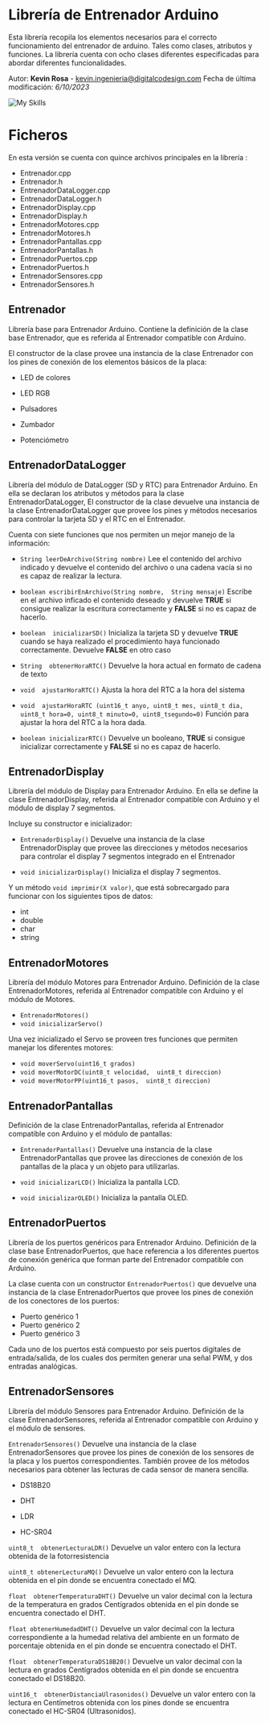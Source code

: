 # Librería de Entrenador Arduino

Esta librería recopila los elementos necesarios para el correcto funcionamiento del entrenador de arduino. Tales como clases, atributos y funciones. La librería cuenta con ocho clases diferentes especificadas para abordar diferentes funcionalidades.   

Autor: **Kevin Rosa** - kevin.ingenieria@digitalcodesign.com
Fecha de última modificación: *6/10/2023*

![My Skills](https://skills.thijs.gg/icons?i=c,cpp,github&theme=light)

# Ficheros

En esta versión se cuenta con quince archivos principales en la librería : 
- Entrenador.cpp
- Entrenador.h
- EntrenadorDataLogger.cpp
- EntrenadorDataLogger.h
- EntrenadorDisplay.cpp
- EntrenadorDisplay.h
- EntrenadorMotores.cpp
- EntrenadorMotores.h
- EntrenadorPantallas.cpp
- EntrenadorPantallas.h
- EntrenadorPuertos.cpp
- EntrenadorPuertos.h
- EntrenadorSensores.cpp
- EntrenadorSensores.h

## Entrenador

Librería base para Entrenador Arduino. Contiene la definición de la clase base Entrenador, que es referida al Entrenador compatible con Arduino.

El constructor de la clase provee una instancia de la clase Entrenador con los pines de conexión de los elementos básicos de la placa:
* LED de colores

* LED RGB

* Pulsadores

*  Zumbador

*  Potenciómetro

## EntrenadorDataLogger

Librería del módulo de DataLogger (SD y RTC) para Entrenador Arduino. En ella se declaran los atributos y métodos para la clase EntrenadorDataLogger,
El constructor de la clase devuelve una instancia de la clase EntrenadorDataLogger que provee los pines y métodos necesarios para controlar la tarjeta SD y el RTC en el Entrenador.

Cuenta con siete funciones que nos permiten un mejor manejo de la información:

* `` String leerDeArchivo(String nombre) ``
Lee el contenido del archivo indicado y devuelve el contenido del archivo o una cadena vacía si no es capaz de realizar la lectura.

* `` boolean escribirEnArchivo(String nombre,  String mensaje) ``
Escribe en el archivo inficado el contenido deseado y devuelve **TRUE** si consigue realizar la escritura correctamente y **FALSE** si no es capaz de hacerlo.

* `` boolean  inicializarSD() ``
Inicializa la tarjeta SD y devuelve **TRUE** cuando se haya realizado el procedimiento haya funcionado correctamente. Devuelve **FALSE** en otro caso  

* `` String  obtenerHoraRTC() ``
Devuelve la hora actual en formato de cadena de texto

* `` void  ajustarHoraRTC() ``
Ajusta la hora del RTC a la hora del sistema

* `` void  ajustarHoraRTC (uint16_t anyo, uint8_t mes, uint8_t dia, uint8_t hora=0, uint8_t minuto=0, uint8_tsegundo=0) ``
Función para ajustar la hora del RTC a la hora dada.

* `` boolean inicializarRTC() ``
Devuelve un booleano, **TRUE** si consigue inicializar correctamente y **FALSE** si no es capaz de hacerlo.
 

## EntrenadorDisplay

Librería del módulo de Display para Entrenador Arduino. En ella se define la clase EntrenadorDisplay, referida al Entrenador compatible con Arduino y el módulo de display 7 segmentos.

Incluye su constructor e inicializador:

* `` EntrenadorDisplay() ``
Devuelve una instancia de la clase EntrenadorDisplay que provee las direcciones y métodos necesarios para controlar el display 7 segmentos integrado en el Entrenador

* `` void inicializarDisplay() ``
Inicializa el display 7 segmentos.

Y un método `` void imprimir(X valor) ``, que está sobrecargado para funcionar con los siguientes tipos de datos:
* int
* double
* char
* string



## EntrenadorMotores

Librería del módulo Motores para Entrenador Arduino. Definición de la clase EntrenadorMotores, referida al Entrenador compatible con Arduino y el módulo de Motores.
* `` EntrenadorMotores() ``
* `` void inicializarServo() ``

Una vez inicializado el Servo se proveen tres funciones que permiten manejar los diferentes motores:
* `` void moverServo(uint16_t grados) ``
* `` void moverMotorDC(uint8_t velocidad,  uint8_t direccion) ``
* `` void moverMotorPP(uint16_t pasos,  uint8_t direccion) ``


## EntrenadorPantallas

Definición de la clase EntrenadorPantallas, referida al Entrenador compatible con Arduino y el módulo de pantallas:
* `` EntrenadorPantallas() ``
Devuelve una instancia de la clase EntrenadorPantallas que provee las direcciones de conexión de los pantallas de la placa y un objeto para utilizarlas.

* `` void inicializarLCD() ``
Inicializa la pantalla LCD.

* `` void inicializarOLED() ``
Inicializa la pantalla OLED.

## EntrenadorPuertos

Librería de los puertos genéricos para Entrenador Arduino. Definición de la clase base EntrenadorPuertos, que hace referencia a los diferentes puertos de conexión genérica que forman parte del Entrenador compatible con Arduino.

La clase cuenta con un constructor ``EntrenadorPuertos()`` que devuelve una instancia de la clase EntrenadorPuertos que provee los pines de conexión de los conectores de los puertos:
*  Puerto genérico 1
*  Puerto genérico 2
*  Puerto genérico 3

Cada uno de los puertos está compuesto por seis puertos digitales de entrada/salida, de los cuales dos permiten generar una señal PWM, y dos entradas analógicas.

## EntrenadorSensores

Librería del módulo Sensores para Entrenador Arduino. Definición de la clase EntrenadorSensores, referida al Entrenador compatible con Arduino y el módulo de sensores.

``EntrenadorSensores()``
 Devuelve una instancia de la clase EntrenadorSensores que provee los pines de conexión de los sensores de la placa y los puertos correspondientes. También provee de los métodos necesarios para obtener las lecturas de cada sensor de manera sencilla.
*  DS18B20

*  DHT

*  LDR

*  HC-SR04

``uint8_t  obtenerLecturaLDR()``
Devuelve un valor entero con la lectura obtenida de la fotorresistencia

``uint8_t obtenerLecturaMQ()``
Devuelve un valor entero con la lectura obtenida en el pin donde se encuentra conectado el MQ.
  
``float  obtenerTemperaturaDHT()``
  Devuelve un valor decimal con la lectura de la temperatura en grados Centígrados obtenida en el pin donde se encuentra conectado el DHT.

``float obtenerHumedadDHT()``
Devuelve un valor decimal con la lectura correspondiente a la humedad relativa del ambiente en un formato de porcentaje obtenida en el pin donde se encuentra conectado el DHT.
  

``float  obtenerTemperaturaDS18B20()``
Devuelve un valor decimal con la lectura en grados Centígrados obtenida en el pin donde se encuentra conectado el DS18B20.

``uint16_t  obtenerDistanciaUlrasonidos()``
Devuelve un valor entero con la lectura en Centímetros obtenida con los pines donde se encuentra conectado el HC-SR04 (Ultrasonidos).